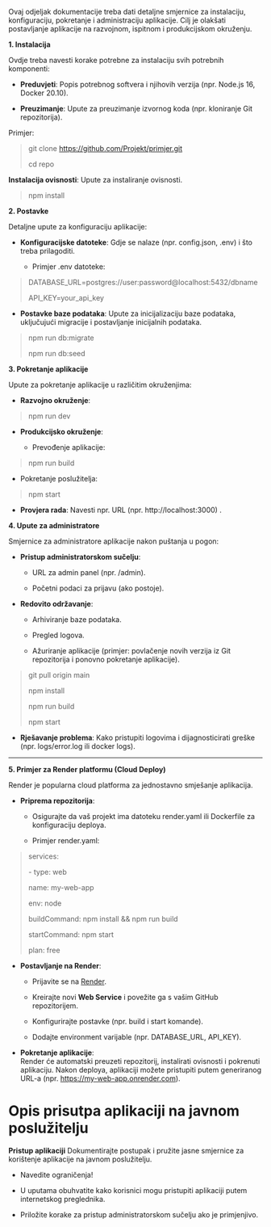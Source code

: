 Ovaj odjeljak dokumentacije treba dati detaljne smjernice za instalaciju,
konfiguraciju, pokretanje i administraciju aplikacije. Cilj je olakšati
postavljanje aplikacije na razvojnom, ispitnom i produkcijskom
okruženju. 


**1. Instalacija**

Ovdje treba navesti korake potrebne za instalaciju svih potrebnih
komponenti:

- **Preduvjeti**: Popis potrebnog softvera i njihovih verzija (npr.
  Node.js 16, Docker 20.10).

- **Preuzimanje**: Upute za preuzimanje izvornog koda (npr. kloniranje
  Git repozitorija).

Primjer:

> git clone https://github.com/Projekt/primjer.git
>
> cd repo

**Instalacija ovisnosti**: Upute za instaliranje ovisnosti.

> npm install

**2. Postavke**

Detaljne upute za konfiguraciju aplikacije:

- **Konfiguracijske datoteke**: Gdje se nalaze (npr. config.json, .env)
  i što treba prilagoditi.

  - Primjer .env datoteke:

> DATABASE_URL=postgres://user:password@localhost:5432/dbname
>
> API_KEY=your_api_key

- **Postavke baze podataka**: Upute za inicijalizaciju baze podataka,
  uključujući migracije i postavljanje inicijalnih podataka.

> npm run db:migrate
>
> npm run db:seed

**3. Pokretanje aplikacije**

Upute za pokretanje aplikacije u različitim okruženjima:

- **Razvojno okruženje**:

> npm run dev

- **Produkcijsko okruženje**:

  - Prevođenje aplikacije:

> npm run build

- Pokretanje poslužitelja:

> npm start

- **Provjera rada**: Navesti npr. URL (npr. http://localhost:3000) .

**4. Upute za administratore**

Smjernice za administratore aplikacije nakon puštanja u pogon:

- **Pristup administratorskom sučelju**:

  - URL za admin panel (npr. /admin).

  - Početni podaci za prijavu (ako postoje).

- **Redovito održavanje**:

  - Arhiviranje baze podataka.

  - Pregled logova.

  - Ažuriranje aplikacije (primjer: povlačenje novih verzija iz Git
    repozitorija i ponovno pokretanje aplikacije).

> git pull origin main
>
> npm install
>
> npm run build
>
> npm start

- **Rješavanje problema**: Kako pristupiti logovima i dijagnosticirati
  greške (npr. logs/error.log ili docker logs).

------------------------------------------------------------------------

**5. Primjer za Render platformu (Cloud Deploy)**

Render je popularna cloud platforma za jednostavno smješanje aplikacija.

- **Priprema repozitorija**:

  - Osigurajte da vaš projekt ima datoteku render.yaml ili Dockerfile za
    konfiguraciju deploya.

  - Primjer render.yaml:

> services:
>
> \- type: web
>
> name: my-web-app
>
> env: node
>
> buildCommand: npm install && npm run build
>
> startCommand: npm start
>
> plan: free

- **Postavljanje na Render**:

  - Prijavite se na [Render](https://render.com).

  - Kreirajte novi **Web Service** i povežite ga s vašim GitHub
    repozitorijem.

  - Konfigurirajte postavke (npr. build i start komande).

  - Dodajte environment varijable (npr. DATABASE_URL, API_KEY).

- **Pokretanje aplikacije**:  
  Render će automatski preuzeti repozitorij, instalirati ovisnosti i
  pokrenuti aplikaciju. Nakon deploya, aplikaciji možete pristupiti
  putem generiranog URL-a (npr. https://my-web-app.onrender.com).

# Opis prisutpa aplikaciji na javnom poslužitelju
**Pristup aplikaciji**
Dokumentirajte postupak i pružite jasne smjernice za korištenje aplikacije na javnom poslužitelju.
- Navedite ograničenja!

- U uputama obuhvatite kako korisnici mogu pristupiti aplikaciji putem internetskog preglednika.
- Priložite korake za pristup administratorskom sučelju ako je primjenjivo.
